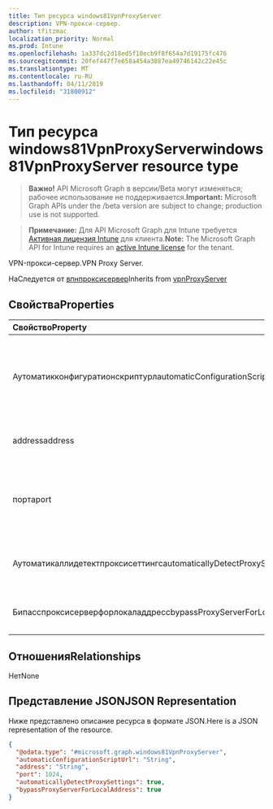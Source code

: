 ```yaml
---
title: Тип ресурса windows81VpnProxyServer
description: VPN-прокси-сервер.
author: tfitzmac
localization_priority: Normal
ms.prod: Intune
ms.openlocfilehash: 1a337dc2d18ed5f10ecb9f8f654a7d19175fc476
ms.sourcegitcommit: 20fef447f7e658a454a3887ea49746142c22e45c
ms.translationtype: MT
ms.contentlocale: ru-RU
ms.lasthandoff: 04/11/2019
ms.locfileid: "31800912"
---
```

# <a name="windows81vpnproxyserver-resource-type"></a><span data-ttu-id="9f532-103">Тип ресурса windows81VpnProxyServer</span><span class="sxs-lookup"><span data-stu-id="9f532-103">windows81VpnProxyServer resource type</span></span>

> <span data-ttu-id="9f532-104">**Важно!** API Microsoft Graph в версии/Beta могут изменяться; рабочее использование не поддерживается.</span><span class="sxs-lookup"><span data-stu-id="9f532-104">**Important:** Microsoft Graph APIs under the /beta version are subject to change; production use is not supported.</span></span>

> <span data-ttu-id="9f532-105">**Примечание:** Для API Microsoft Graph для Intune требуется [Активная лицензия Intune](https://go.microsoft.com/fwlink/?linkid=839381) для клиента.</span><span class="sxs-lookup"><span data-stu-id="9f532-105">**Note:** The Microsoft Graph API for Intune requires an [active Intune license](https://go.microsoft.com/fwlink/?linkid=839381) for the tenant.</span></span>

<span data-ttu-id="9f532-106">VPN-прокси-сервер.</span><span class="sxs-lookup"><span data-stu-id="9f532-106">VPN Proxy Server.</span></span>


<span data-ttu-id="9f532-107">НаСледуется от [впнпроксисервер](../resources/intune-deviceconfig-vpnproxyserver.md)</span><span class="sxs-lookup"><span data-stu-id="9f532-107">Inherits from [vpnProxyServer](../resources/intune-deviceconfig-vpnproxyserver.md)</span></span>

## <a name="properties"></a><span data-ttu-id="9f532-108">Свойства</span><span class="sxs-lookup"><span data-stu-id="9f532-108">Properties</span></span>
|<span data-ttu-id="9f532-109">Свойство</span><span class="sxs-lookup"><span data-stu-id="9f532-109">Property</span></span>|<span data-ttu-id="9f532-110">Тип</span><span class="sxs-lookup"><span data-stu-id="9f532-110">Type</span></span>|<span data-ttu-id="9f532-111">Описание</span><span class="sxs-lookup"><span data-stu-id="9f532-111">Description</span></span>|
|:---|:---|:---|
|<span data-ttu-id="9f532-112">Аутоматикконфигуратионскриптурл</span><span class="sxs-lookup"><span data-stu-id="9f532-112">automaticConfigurationScriptUrl</span></span>|<span data-ttu-id="9f532-113">String</span><span class="sxs-lookup"><span data-stu-id="9f532-113">String</span></span>|<span data-ttu-id="9f532-114">URL-адрес скрипта автоматической настройки прокси-сервера.</span><span class="sxs-lookup"><span data-stu-id="9f532-114">Proxy's automatic configuration script url.</span></span> <span data-ttu-id="9f532-115">НаСледуется от [впнпроксисервер](../resources/intune-deviceconfig-vpnproxyserver.md)</span><span class="sxs-lookup"><span data-stu-id="9f532-115">Inherited from [vpnProxyServer](../resources/intune-deviceconfig-vpnproxyserver.md)</span></span>|
|<span data-ttu-id="9f532-116">address</span><span class="sxs-lookup"><span data-stu-id="9f532-116">address</span></span>|<span data-ttu-id="9f532-117">String</span><span class="sxs-lookup"><span data-stu-id="9f532-117">String</span></span>|<span data-ttu-id="9f532-118">Address.</span><span class="sxs-lookup"><span data-stu-id="9f532-118">Address.</span></span> <span data-ttu-id="9f532-119">НаСледуется от [впнпроксисервер](../resources/intune-deviceconfig-vpnproxyserver.md)</span><span class="sxs-lookup"><span data-stu-id="9f532-119">Inherited from [vpnProxyServer](../resources/intune-deviceconfig-vpnproxyserver.md)</span></span>|
|<span data-ttu-id="9f532-120">порта</span><span class="sxs-lookup"><span data-stu-id="9f532-120">port</span></span>|<span data-ttu-id="9f532-121">Int32</span><span class="sxs-lookup"><span data-stu-id="9f532-121">Int32</span></span>|<span data-ttu-id="9f532-122">Порта.</span><span class="sxs-lookup"><span data-stu-id="9f532-122">Port.</span></span> <span data-ttu-id="9f532-123">Допустимые значения — от 0 до 65535, наСледуемые от [впнпроксисервер](../resources/intune-deviceconfig-vpnproxyserver.md)</span><span class="sxs-lookup"><span data-stu-id="9f532-123">Valid values 0 to 65535 Inherited from [vpnProxyServer](../resources/intune-deviceconfig-vpnproxyserver.md)</span></span>|
|<span data-ttu-id="9f532-124">Аутоматикаллидетектпроксисеттингс</span><span class="sxs-lookup"><span data-stu-id="9f532-124">automaticallyDetectProxySettings</span></span>|<span data-ttu-id="9f532-125">Boolean</span><span class="sxs-lookup"><span data-stu-id="9f532-125">Boolean</span></span>|<span data-ttu-id="9f532-126">Автоматически определять параметры прокси-сервера.</span><span class="sxs-lookup"><span data-stu-id="9f532-126">Automatically detect proxy settings.</span></span>|
|<span data-ttu-id="9f532-127">Бипасспроксисерверфорлокаладдресс</span><span class="sxs-lookup"><span data-stu-id="9f532-127">bypassProxyServerForLocalAddress</span></span>|<span data-ttu-id="9f532-128">Boolean</span><span class="sxs-lookup"><span data-stu-id="9f532-128">Boolean</span></span>|<span data-ttu-id="9f532-129">Обход прокси-сервера для локального адреса.</span><span class="sxs-lookup"><span data-stu-id="9f532-129">Bypass proxy server for local address.</span></span>|

## <a name="relationships"></a><span data-ttu-id="9f532-130">Отношения</span><span class="sxs-lookup"><span data-stu-id="9f532-130">Relationships</span></span>
<span data-ttu-id="9f532-131">Нет</span><span class="sxs-lookup"><span data-stu-id="9f532-131">None</span></span>

## <a name="json-representation"></a><span data-ttu-id="9f532-132">Представление JSON</span><span class="sxs-lookup"><span data-stu-id="9f532-132">JSON Representation</span></span>
<span data-ttu-id="9f532-133">Ниже представлено описание ресурса в формате JSON.</span><span class="sxs-lookup"><span data-stu-id="9f532-133">Here is a JSON representation of the resource.</span></span>
<!-- {
  "blockType": "resource",
  "@odata.type": "microsoft.graph.windows81VpnProxyServer"
}
-->
``` json
{
  "@odata.type": "#microsoft.graph.windows81VpnProxyServer",
  "automaticConfigurationScriptUrl": "String",
  "address": "String",
  "port": 1024,
  "automaticallyDetectProxySettings": true,
  "bypassProxyServerForLocalAddress": true
}
```





